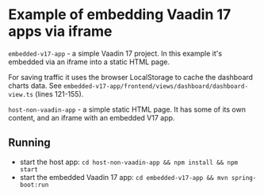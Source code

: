 # Example of embedding Vaadin 17 apps via iframe

`embedded-v17-app` - a simple Vaadin 17 project. In this example it's embedded via an iframe into a static HTML page.

For saving traffic it uses the browser LocalStorage to cache the dashboard charts data. See `embedded-v17-app/frontend/views/dashboard/dashboard-view.ts` (lines 121-155).

`host-non-vaadin-app` - a simple static HTML page. It has some of its own content, and an iframe with an embedded V17 app.

## Running

- start the host app: `cd host-non-vaadin-app && npm install && npm start`
- start the embedded Vaadin 17 app: `cd embedded-v17-app && mvn spring-boot:run`
